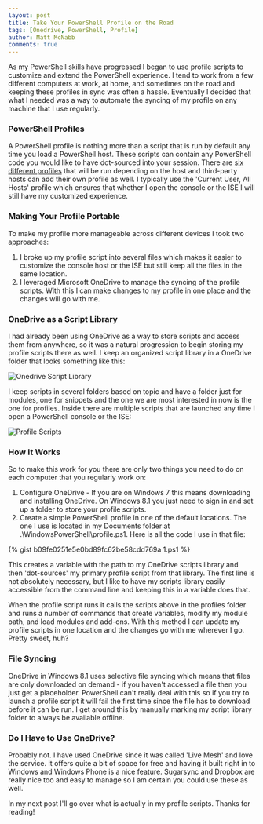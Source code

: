 ```yaml
---
layout: post
title: Take Your PowerShell Profile on the Road
tags: [Onedrive, PowerShell, Profile]
author: Matt McNabb
comments: true
---
```


[ScriptingGuy]: http://blogs.technet.com/b/heyscriptingguy/archive/2013/01/04/understanding-and-using-powershell-profiles.aspx
[Onedrive]: /assets/img/Onedrive.png "Onedrive Script Library"
[Profiles]: /assets/img/Profiles.png "Profile Scripts"

As my PowerShell skills have progressed I began to use profile scripts to customize and extend the PowerShell experience. I tend to work from a few different computers at work, at home, and sometimes on the road and keeping these profiles in sync was often a hassle. Eventually I decided that what I needed was a way to automate the syncing of my profile on any machine that I use regularly.

### PowerShell Profiles
A PowerShell profile is nothing more than a script that is run by default any time you load a PowerShell host. These scripts can contain any PowerShell code you would like to have dot-sourced into your session. There are [six different profiles][ScriptingGuy] that will be run depending on the host and third-party hosts can add their own profile as well. I typically use the 'Current User, All Hosts' profile which ensures that whether I open the console or the ISE I will still have my customized experience.

<!--more-->

### Making Your Profile Portable
To make my profile more manageable across different devices I took two approaches:

1. I broke up my profile script into several files which makes it easier to customize the console host or the ISE but still keep all the files in the same location.
2. I leveraged Microsoft OneDrive to manage the syncing of the profile scripts. With this I can make changes to my profile in one place and the changes will go with me.

### OneDrive as a Script Library
I had already been using OneDrive as a way to store scripts and access them from anywhere, so it was a natural progression to begin storing my profile scripts there as well. I keep an organized script library in a OneDrive folder that looks something like this:

![][Onedrive]

I keep scripts in several folders based on topic and have a folder just for modules, one for snippets and the one we are most interested in now is the one for profiles. Inside there are multiple scripts that are launched any time I open a PowerShell console or the ISE:

![][Profiles]

### How It Works
So to make this work for you there are only two things you need to do on each computer that you regularly work on:

1. Configure OneDrive - If you are on Windows 7 this means downloading and installing OneDrive. On Windows 8.1 you just need to sign in and set up a folder to store your profile scripts.
2. Create a simple PowerShell profile in one of the default locations. The one I use is located in my Documents folder at .\WindowsPowerShell\profile.ps1. Here is all the code I use in that file:

{% gist b09fe0251e5e0bd89fc62be58cdd769a 1.ps1 %}

This creates a variable with the path to my OneDrive scripts library and then 'dot-sources' my primary profile script from that library. The first line is not absolutely necessary, but I like to have my scripts library easily accessible from the command line and keeping this in a variable does that.

When the profile script runs it calls the scripts above in the profiles folder and runs a number of commands that create variables, modify my module path, and load modules and add-ons. With this method I can update my profile scripts in one location and the changes go with me wherever I go. Pretty sweet, huh?

### File Syncing
OneDrive in Windows 8.1 uses selective file syncing which means that files are only downloaded on demand - if you haven't accessed a file then you just get a placeholder. PowerShell can't really deal with this so if you try to launch a profile script it will fail the first time since the file has to download before it can be run. I get around this by manually marking my script library folder to always be available offline.

### Do I Have to Use OneDrive?
Probably not. I have used OneDrive since it was called 'Live Mesh' and love the service. It offers quite a bit of space for free and having it built right in to Windows and Windows Phone is a nice feature. Sugarsync and Dropbox are really nice too and easy to manage so I am certain you could use these as well.

In my next post I'll go over what is actually in my profile scripts. Thanks for reading!